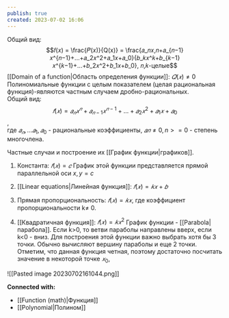 ```yaml
---
publish: true
created: 2023-07-02 16:06
---
```


Общий вид: $$𝑓(𝑥) = \frac{𝑃(𝑥)}{Q(x)} = \frac{𝑎_𝑛𝑥,𝑛+𝑎_{𝑛−1}𝑥^{𝑛−1}+...+𝑎_2𝑥^2+𝑎_1𝑥+𝑎_0}{𝑏_𝑘𝑥^𝑘+𝑏_{𝑘−1}𝑥^{𝑘−1}+...+𝑏_2𝑥^2+𝑏_1𝑥+𝑏_0}, 𝑛,𝑘-целые$$
[[Domain of a function|Область определения функции]]: $𝑄(𝑥) ≠ 0$
Полиномиальные функции с целым показателем (целая рациональная функция)-являются частным случаем дробно-рациональных.  
Общий вид: $$𝑓(𝑥) = 𝑎_𝑛𝑥^𝑛 +𝑎_{𝑛−1}𝑥^{𝑛−1} + ... + 𝑎_2𝑥^2 +𝑎_1𝑥 + 𝑎_0$$ ,  
где $𝑎_𝑛 , ... 𝑎_1, 𝑎_0$ - рациональные коэффициенты, $𝑎𝑛 ≠ 0, n>=0$ - степень многочлена.

Частные случаи и построение их [[График функции|графиков]].
1. Константа: $𝑓(𝑥) = 𝑐$
    График этой функции представляется прямой параллельной оси $х, y=c$
    
2. [[Linear equations|Линейная функция]]: $𝑓(𝑥) = 𝑘𝑥 + 𝑏$  
    
3. Прямая пропорциональность:  $𝑓(𝑥) = 𝑘𝑥$,  где коэффициент пропорциональности k≠ 0.

4. [[Квадратичная функция]]: $𝑓(𝑥) = 𝑘𝑥^2$
    График функции - [[Parabola|парабола]]. Если k>0, то ветви параболы направлены вверх, если k<0 - вниз. Для построения этой функции важно выбрать хотя бы 3 точки. Обычно вычисляют вершину параболы и еще 2 точки. Отметим, что данная функция четная, поэтому достаточно посчитать значение в некоторой точке $𝑥_0$,


![[Pasted image 20230702161044.png]]












**Connected with:**
- [[Function (math)|Функция]]
- [[Polynomial|Полином]]



